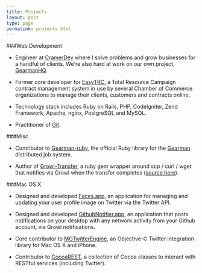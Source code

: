 ```yaml
---
title: Projects
layout: post
type: page
permalink: projects.html
---
```


###Web Development

- Engineer at [CramerDev][9] where I solve problems and grow businesses for a handful of clients.  We're also 
hard at work on our own project, [GearmanHQ][10].

- Former core developer for [EasyTRC][5], a Total Resource Campaign contract management system in use by several Chamber of Commerce organizations to manage their clients, customers and contracts online.

- Technology stack includes Ruby on Rails, PHP, CodeIgniter, Zend Framework, Apache, nginx, PostgreSQL and MySQL.

- Practitioner of [Git][11].

###Misc

- Contributor to [Gearman-ruby][12], the official Ruby library for the [Gearman][13] distributed job system.

- Author of [Growl-Transfer][8], a ruby gem wrapper around scp / curl / wget that notifies via Growl when the transfer completes  ([source here][7]).

###Mac OS X

- Designed and developed [Faces.app][1], an application for managing and updating your user profile image on Twitter via the Twitter API.

- Designed and developed [GithubNotifier.app][2], an application that posts notifications on your desktop with any network activity from your Github account, via Growl notifications.

- Core contributor to [MGTwitterEngine][3], an Objective-C Twitter integration library for Mac OS X and iPhone.

- Contributor to [CocoaREST][4], a collection of Cocoa classes to interact with RESTful services (including Twitter).

[1]: /faces-app.html
[2]: /github-notifier.html
[3]: http://github.com/ctshryock/MGTwitterEngine
[4]: http://github.com/ctshryock/CocoaREST
[5]: http://easytrc.com
[6]: http://github.com
[7]: https://github.com/ctshryock/growl-transfer
[8]: https://rubygems.org/gems/growl-transfer
[9]: http://cramerdev.com
[10]: http://gearmanhq.com
[11]: http://git-scm.com/
[12]: https://github.com/gearman-ruby/gearman-ruby
[13]: http://gearman.org